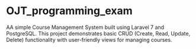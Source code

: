 # OJT_programming_exam
AA simple Course Management System built using Laravel 7 and PostgreSQL. This project demonstrates basic CRUD (Create, Read, Update, Delete) functionality with user-friendly views for managing courses.
